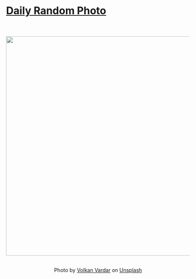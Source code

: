 # [Daily Random Photo](https://www.dailyrandomphoto.com/)

<div align="center">
  <br>
  <br>
  <a href="https://www.dailyrandomphoto.com/p/2023/2023-08-01/"><img src="https://images.unsplash.com/photo-1689229908114-3ab50c41448c?crop=entropy&cs=tinysrgb&fit=max&fm=jpg&ixid=M3w3NzUwOHwwfDF8cmFuZG9tfHx8fHx8fHx8MTY5MDg1MDMwMXw&ixlib=rb-4.0.3&q=80&w=1080" width="600px"></a>
  <br>
  <br>
  <p class="has-text-grey">Photo by <a href="https://unsplash.com/@vardarious?utm_source=Daily%20Random%20Photo&amp;utm_medium=referral" target="_blank" rel="noopener noreferrer">Volkan Vardar</a> on <a href="https://unsplash.com/photos/a-wooden-table-sitting-in-the-middle-of-a-room-tc-dmh0UGic?utm_source=Daily%20Random%20Photo&amp;utm_medium=referral" target="_blank" rel="noopener noreferrer">Unsplash</a></p>
</div>
